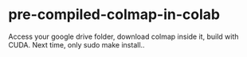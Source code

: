 # pre-compiled-colmap-in-colab
Access your google drive folder, download colmap inside it, build with CUDA. Next time, only sudo make install..

